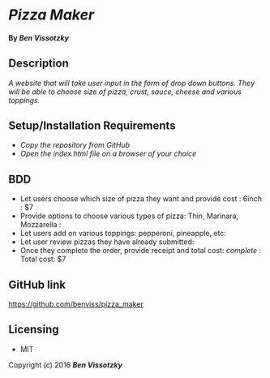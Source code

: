 # _Pizza Maker_

#### By _Ben Vissotzky_

## Description

_A website that will take user input in the form of drop down buttons. They will be able to choose size of pizza, crust, sauce, cheese and various toppings._

## Setup/Installation Requirements

* _Copy the repository from GitHub_
* _Open the index.html file on a browser of your choice_


## BDD
- Let users choose which size of pizza they want and provide cost : 6inch : $7
- Provide options to choose various types of pizza: Thin, Marinara, Mozzarella :
- Let users add on various toppings: pepperoni, pineapple, etc:
- Let user review pizzas they have already submitted:
- Once they complete the order, provide receipt and total cost: *complete* : Total cost: $7


## GitHub link
https://github.com/benviss/pizza_maker

## Licensing

* MIT

Copyright (c) 2016 **_Ben Vissotzky_**
